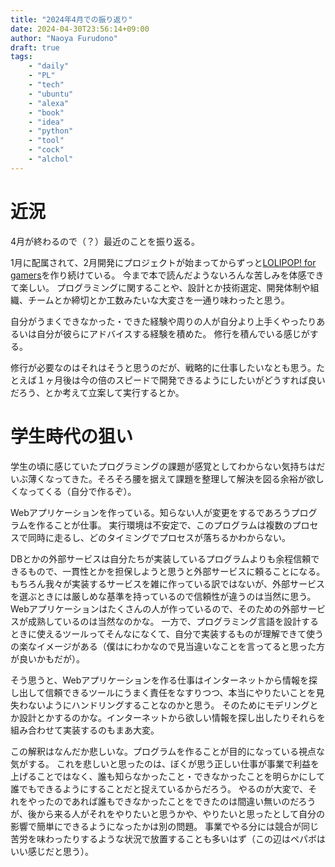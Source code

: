 ```yaml
---
title: "2024年4月での振り返り"
date: 2024-04-30T23:56:14+09:00
author: "Naoya Furudono"
draft: true
tags:
    - "daily"
    - "PL"
    - "tech"
    - "ubuntu"
    - "alexa"
    - "book"
    - "idea"
    - "python"
    - "tool"
    - "cock"
    - "alchol"
---
```


# 近況

4月が終わるので（？）最近のことを振り返る。

1月に配属されて、2月開発にプロジェクトが始まってからずっと[LOLIPOP! for gamers](https://gamers.lolipop.jp/)を作り続けている。
今まで本で読んだようないろんな苦しみを体感できて楽しい。
プログラミングに関することや、設計とか技術選定、開発体制や組織、チームとか締切とか工数みたいな大変さを一通り味わったと思う。

自分がうまくできなかった・できた経験や周りの人が自分より上手くやったりあるいは自分が彼らにアドバイスする経験を積めた。
修行を積んでいる感じがする。

修行が必要なのはそれはそうと思うのだが、戦略的に仕事したいなとも思う。たとえば１ヶ月後は今の倍のスピードで開発できるようにしたいがどうすれば良いだろう、とか考えて立案して実行するとか。

# 学生時代の狙い

学生の頃に感じていたプログラミングの課題が感覚としてわからない気持ちはだいぶ薄くなってきた。そろそろ腰を据えて課題を整理して解決を図る余裕が欲しくなってくる（自分で作るぞ）。

Webアプリケーションを作っている。知らない人が変更をするであろうプログラムを作ることが仕事。
実行環境は不安定で、このプログラムは複数のプロセスで同時に走るし、どのタイミングでプロセスが落ちるかわからない。

DBとかの外部サービスは自分たちが実装しているプログラムよりも余程信頼できるもので、一貫性とかを担保しようと思うと外部サービスに頼ることになる。
もちろん我々が実装するサービスを雑に作っている訳ではないが、外部サービスを選ぶときには厳しめな基準を持っているので信頼性が違うのは当然に思う。
Webアプリケーションはたくさんの人が作っているので、そのための外部サービスが成熟しているのは当然なのかな。
一方で、プログラミング言語を設計するときに使えるツールってそんなになくて、自分で実装するものが理解できて使うの楽なイメージがある（僕はにわかなので見当違いなことを言ってると思った方が良いかもだが）。

そう思うと、Webアプリケーションを作る仕事はインターネットから情報を探し出して信頼できるツールにうまく責任をなすりつつ、本当にやりたいことを見失わないようにハンドリングすることなのかと思う。
そのためにモデリングとか設計とかするのかな。インターネットから欲しい情報を探し出したりそれらを組み合わせて実装するのもまあ大変。

この解釈はなんだか悲しいな。プログラムを作ることが目的になっている視点な気がする。
これを悲しいと思ったのは、ぼくが思う正しい仕事が事業で利益を上げることではなく、誰も知らなかったこと・できなかったことを明らかにして誰でもできるようにすることだと捉えているからだろう。
やるのが大変で、それをやったのであれば誰もできなかったことをできたのは間違い無いのだろうが、後から来る人がそれをやりたいと思うかや、やりたいと思ったとして自分の影響で簡単にできるようになったかは別の問題。
事業でやる分には競合が同じ苦労を味わったりするような状況で放置することも多いはず（この辺はペパボはいい感じだと思う）。


